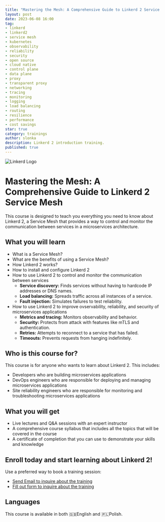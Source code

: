 ```yaml
---
title: "Mastering the Mesh: A Comprehensive Guide to Linkerd 2 Service Mesh"
layout: post
date: 2023-06-08 16:00
tag:
- linkerd
- linkerd2
- service mesh
- kubernetes
- observability
- reliability
- security
- open source
- cloud native
- control plane
- data plane
- proxy
- transparent proxy
- networking
- tracing
- monitoring
- logging
- load balancing
- routing
- resilience
- performance
- cost savings
star: true
category: trainings
author: slonka
description: Linkerd 2 introduction training.
published: true
---
```


![Linkerd Logo](https://cncf-branding.netlify.app/img/projects/linkerd/horizontal/color/linkerd-horizontal-color.svg)

# Mastering the Mesh: A Comprehensive Guide to Linkerd 2 Service Mesh

This course is designed to teach you everything you need to know about Linkerd 2, a Service Mesh that provides a way to control and monitor the communication between services in a microservices architecture.

## What you will learn

* What is a Service Mesh?
* What are the benefits of using a Service Mesh?
* How Linkerd 2 works?
* How to install and configure Linkerd 2
* How to use Linkerd 2 to control and monitor the communication between services
  * **Service discovery:** Finds services without having to hardcode IP addresses or DNS names.
  * **Load balancing:** Spreads traffic across all instances of a service.
  * **Fault injection:** Simulates failures to test reliability.
* How to use Linkerd 2 to improve ovservability, reliability, and security of microservices applications
  * **Metrics and tracing:** Monitors observability and behavior.
  * **Security:** Protects from attack with features like mTLS and authentication.
  * **Retries:** Attempts to reconnect to a service that has failed.
  * **Timeouts:** Prevents requests from hanging indefinitely.

## Who is this course for?

This course is for anyone who wants to learn about Linkerd 2. This includes:

* Developers who are building microservices applications
* DevOps engineers who are responsible for deploying and managing microservices applications
* Site reliability engineers who are responsible for monitoring and troubleshooting microservices applications

## What you will get

* Live lectures and Q&A sessions with an expert instructor
* A comprehensive course syllabus that includes all the topics that will be covered in the course
* A certificate of completion that you can use to demonstrate your skills and knowledge

## Enroll today and start learning about Linkerd 2!

Use a preferred way to book a training session:
- [Send Email to inquire about the training](mailto:trainings@slonka.net?subject=Linkerd%202%20training%20inquiry&body=Dear%20Sir%20or%20Madam,%0A%0AThank%20you%20very%20much%20for%20your%20interest%20in%20%22Mastering%20the%20Mesh%3A%20A%20Comprehensive%20Guide%20to%20Linkerd%202%20Service%20Mesh%22.%20To%20tailor%20the%20session%20to%20your%20needs%2C%20please%20provide%20the%20following%20details%3A%0A%0APreferred%20Dates%20%28in%20order%20of%20preference%29%3A%0A%5BInsert%20date%5D%0A%5BInsert%20date%5D%0A%5BInsert%20date%5D%0A%0AMode%20%28Remote%2FIn-Person%29%3A%0A%5BInsert%20preference%5D%0AIf%20In-Person%2C%20Location%3A%20%5BInsert%20location%5D%0A%0AParticipants%0ANumber%3A%20%5BInsert%20number%5D%0A%0ASpecial%20training%20needs%2Fobjectives%3A%0A%5BInsert%20needs%20and%20objectives%5D%0A%0AContact%20Details%3A%0ANumber%3A%20%5BInsert%20phone%20number%5D%0A%0ALooking%20forward%20to%20a%20successful%20session%21%0A%0ABest%20regards%2C%0AKrzysztof%20S%C5%82onka)
- [Fill out form to inquire about the training](https://forms.gle/q8XCnbJZeGWisAJh7)

## Languages

This course is available in both 🇬🇧English and 🇵🇱Polish.
